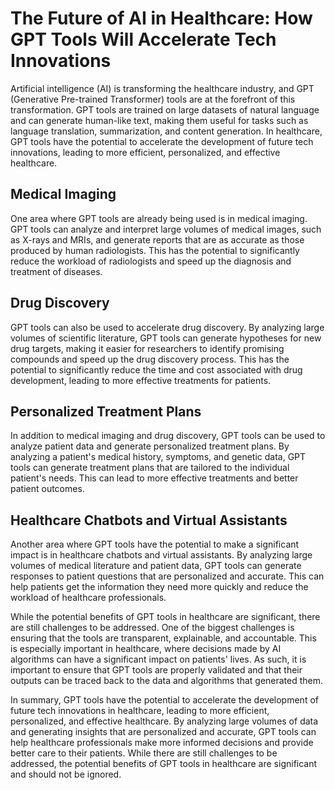 # The Future of AI in Healthcare: How GPT Tools Will Accelerate Tech Innovations

Artificial intelligence (AI) is transforming the healthcare industry, and GPT (Generative Pre-trained Transformer) tools are at the forefront of this transformation. GPT tools are trained on large datasets of natural language and can generate human-like text, making them useful for tasks such as language translation, summarization, and content generation. In healthcare, GPT tools have the potential to accelerate the development of future tech innovations, leading to more efficient, personalized, and effective healthcare.

## Medical Imaging

One area where GPT tools are already being used is in medical imaging. GPT tools can analyze and interpret large volumes of medical images, such as X-rays and MRIs, and generate reports that are as accurate as those produced by human radiologists. This has the potential to significantly reduce the workload of radiologists and speed up the diagnosis and treatment of diseases.

## Drug Discovery

GPT tools can also be used to accelerate drug discovery. By analyzing large volumes of scientific literature, GPT tools can generate hypotheses for new drug targets, making it easier for researchers to identify promising compounds and speed up the drug discovery process. This has the potential to significantly reduce the time and cost associated with drug development, leading to more effective treatments for patients.

## Personalized Treatment Plans

In addition to medical imaging and drug discovery, GPT tools can be used to analyze patient data and generate personalized treatment plans. By analyzing a patient's medical history, symptoms, and genetic data, GPT tools can generate treatment plans that are tailored to the individual patient's needs. This can lead to more effective treatments and better patient outcomes.

## Healthcare Chatbots and Virtual Assistants

Another area where GPT tools have the potential to make a significant impact is in healthcare chatbots and virtual assistants. By analyzing large volumes of medical literature and patient data, GPT tools can generate responses to patient questions that are personalized and accurate. This can help patients get the information they need more quickly and reduce the workload of healthcare professionals.

While the potential benefits of GPT tools in healthcare are significant, there are still challenges to be addressed. One of the biggest challenges is ensuring that the tools are transparent, explainable, and accountable. This is especially important in healthcare, where decisions made by AI algorithms can have a significant impact on patients' lives. As such, it is important to ensure that GPT tools are properly validated and that their outputs can be traced back to the data and algorithms that generated them.

In summary, GPT tools have the potential to accelerate the development of future tech innovations in healthcare, leading to more efficient, personalized, and effective healthcare. By analyzing large volumes of data and generating insights that are personalized and accurate, GPT tools can help healthcare professionals make more informed decisions and provide better care to their patients. While there are still challenges to be addressed, the potential benefits of GPT tools in healthcare are significant and should not be ignored.
